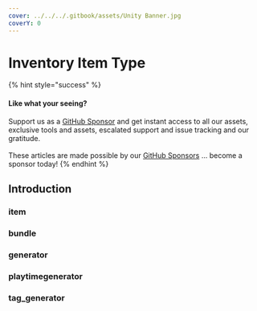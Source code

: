 ```yaml
---
cover: ../../../.gitbook/assets/Unity Banner.jpg
coverY: 0
---
```


# Inventory Item Type

{% hint style="success" %}
#### Like what your seeing?

Support us as a [GitHub Sponsor](../../../become-a-sponsor/) and get instant access to all our assets, exclusive tools and assets, escalated support and issue tracking and our gratitude.\
\
These articles are made possible by our [GitHub Sponsors](../../../become-a-sponsor/) ... become a sponsor today!
{% endhint %}

## Introduction

### item

### bundle

### generator

### playtimegenerator

### tag\_generator
